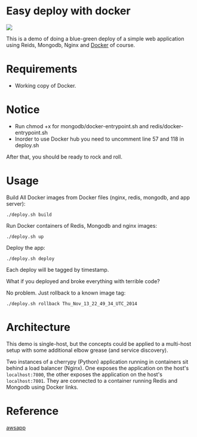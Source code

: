 # Easy deploy with docker

![](https://cloud.githubusercontent.com/assets/7381033/8637640/365d526e-28ce-11e5-868c-0fa950225176.png)

This is a demo of doing a blue-green deploy of a simple web application using Reids, Mongodb, Nginx and [Docker](https://github.com/docker/docker) of course.



# Requirements

- Working copy of Docker.

# Notice
- Run chmod +x for mongodb/docker-entrypoint.sh and redis/docker-entrypoint.sh
- Inorder to use Docker hub you need to uncomment line 57 and 118 in deploy.sh

After that, you should be ready to rock and roll.

# Usage

Build All Docker images from Docker files (nginx, redis, mongodb, and app server):

``` 
./deploy.sh build
```



Run Docker containers of Redis, Mongodb and nginx images:

``` 
./deploy.sh up 
```

Deploy the app:

``` 
./deploy.sh deploy 
```

Each deploy will be tagged by timestamp.

What if you deployed and broke everything with terrible code?

No problem.  Just rollback to a known image tag:

``` 
./deploy.sh rollback Thu_Nov_13_22_49_34_UTC_2014 
```


# Architecture

This demo is single-host, but the concepts could be applied to a multi-host
setup with some additional elbow grease (and service discovery).

Two instances of a cherrypy (Python) application running in containers sit behind a
load balancer (Nginx).  One exposes the application on the host's
`localhost:7800`, the other exposes the application on the host's
`localhost:7801`.  They are connected to a container running Redis and Mongodb using Docker
links.  

# Reference
[awsapp](https://github.com/nathanleclaire/awsapp)
